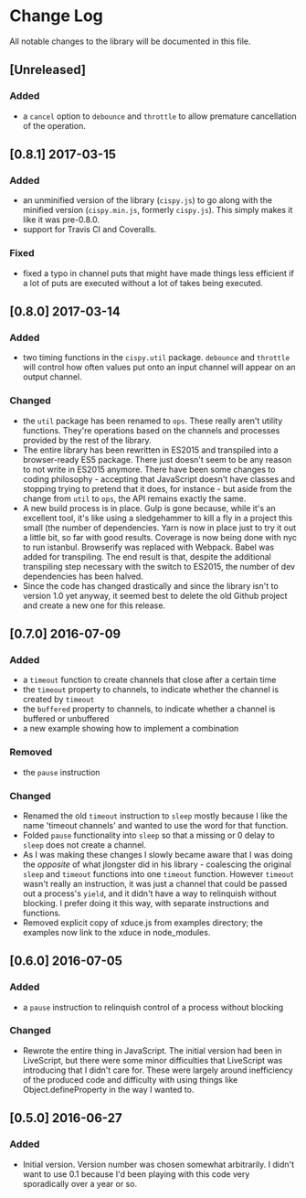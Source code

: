 # Change Log

All notable changes to the library will be documented in this file.

## [Unreleased]
### Added
- a `cancel` option to `debounce` and `throttle` to allow premature cancellation of the operation.

## [0.8.1] 2017-03-15
### Added
- an unminified version of the library (`cispy.js`) to go along with the minified version (`cispy.min.js`, formerly `cispy.js`). This simply makes it like it was pre-0.8.0.
- support for Travis CI and Coveralls.

### Fixed
- fixed a typo in channel puts that might have made things less efficient if a lot of puts are executed without a lot of takes being executed.

## [0.8.0] 2017-03-14
### Added
- two timing functions in the `cispy.util` package. `debounce` and `throttle` will control how often values put onto an input channel will appear on an output channel.

### Changed
- the `util` package has been renamed to `ops`. These really aren't utility functions. They're operations based on the channels and processes provided by the rest of the library.
- The entire library has been rewritten in ES2015 and transpiled into a browser-ready ES5 package. There just doesn't seem to be any reason to not write in ES2015 anymore. There have been some changes to coding philosophy - accepting that JavaScript doesn't have classes and stopping trying to pretend that it does, for instance - but aside from the change from `util` to `ops`, the API remains exactly the same.
- A new build process is in place. Gulp is gone because, while it's an excellent tool, it's like using a sledgehammer to kill a fly in a project this small (the number of dependencies. Yarn is now in place just to try it out a little bit, so far with good results. Coverage is now being done with nyc to run istanbul. Browserify was replaced with Webpack. Babel was added for transpiling. The end result is that, despite the additional transpiling step necessary with the switch to ES2015, the number of dev dependencies has been halved. 
- Since the code has changed drastically and since the library isn't to version 1.0 yet anyway, it seemed best to delete the old Github project and create a new one for this release.

## [0.7.0] 2016-07-09
### Added 
- a `timeout` function to create channels that close after a certain time
- the `timeout` property to channels, to indicate whether the channel is created by `timeout`
- the `buffered` property to channels, to indicate whether a channel is buffered or unbuffered
- a new example showing how to implement a combination

### Removed
- the `pause` instruction

### Changed
- Renamed the old `timeout` instruction to `sleep` mostly because I like the name 'timeout channels' and wanted to use the word for that function.
- Folded `pause` functionality into `sleep` so that a missing or 0 delay to `sleep` does not create a channel.
- As I was making these changes I slowly became aware that I was doing the *opposite* of what jlongster did in his library - coalescing the original `sleep` and `timeout` functions into one `timeout` function. However `timeout` wasn't really an instruction, it was just a channel that could be passed out a process's `yield`, and it didn't have a way to relinquish without blocking. I prefer doing it this way, with separate instructions and functions.
- Removed explicit copy of xduce.js from examples directory; the examples now link to the xduce in node_modules.

## [0.6.0] 2016-07-05
### Added
- a `pause` instruction to relinquish control of a process without blocking

### Changed
- Rewrote the entire thing in JavaScript. The initial version had been in LiveScript, but there were some minor difficulties that LiveScript was introducing that I didn't care for. These were largely around inefficiency of the produced code and difficulty with using things like Object.defineProperty in the way I wanted to.

## [0.5.0] 2016-06-27
### Added
- Initial version. Version number was chosen somewhat arbitrarily. I didn't want to use 0.1 because I'd been playing with this code very sporadically over a year or so.
